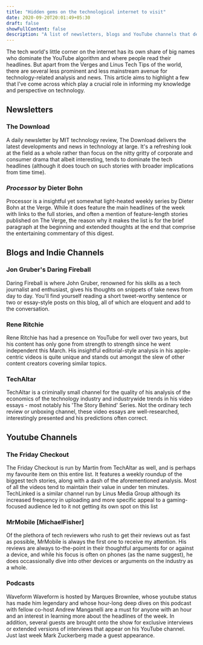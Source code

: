 ```yaml
---
title: "Hidden gems on the technological internet to visit"
date: 2020-09-20T20:01:49+05:30
draft: false
showFullContent: false
description: "A list of newsletters, blogs and YouTube channels that deserve a visit from any tech enthusiast"
---
```


The tech world's little corner on the internet has its own share of big names who dominate the YouTube algorithm and where people read their headlines. But apart from the Verges and Linus Tech Tips of the world, there are several less prominent and less mainstream avenue for technology-related analysis and news. This article aims to highlight a few that I've come across which play a crucial role in informing my knowledge and perspective on technology.

## Newsletters

### The Download

A daily newsletter by MIT technology review, The Download delivers the latest developments and news in technology at large. It's a refreshing look at the field as a whole rather than focus on the nitty gritty of corporate and consumer drama that albeit interesting, tends to dominate the tech headlines (although it does touch on such stories with broader implications from time time).

### _Processor_ by Dieter Bohn

Processor is a insightful yet somewhat light-heated weekly series by Dieter Bohn at the Verge. While it does feature the main headlines of the week with links to the full stories, and often a mention of feature-length stories published on The Verge, the reason why it makes the list is for the brief paragraph at the beginning and extended thoughts at the end that comprise the entertaining commentary of this digest.

## Blogs and Indie Channels

### Jon Gruber's Daring Fireball

Daring Fireball is where John Gruber, renowned for his skills as a tech journalist and enthusiast, gives his thoughts on snippets of take news from day to day. You'll find yourself reading a short tweet-worthy sentence or two or essay-style posts on this blog, all of which are eloquent and add to the conversation.

### Rene Ritchie

Rene Ritchie has had a presence on YouTube for well over two years, but his content has only gone from strength to strength since he went independent this March. His insightful editorial-style analysis in his apple-centric videos is quite unique and stands out amongst the slew of other content creators covering similar topics.

### TechAltar

TechAltar is a criminally small channel for the quality of his analysis of the economics of the technology industry and industrywide trends in his video essays - most notably his 'The Story Behind' Series. Not the ordinary tech review or unboxing channel, these video essays are well-researched, interestingly presented and his predictions often correct.

## Youtube Channels

### The Friday Checkout

The Friday Checkout is run by Martin from TechAltar as well, and is perhaps my favourite item on this entire list. It features a weekly roundup of the biggest tech stories, along with a dash of the aforementioned analysis. Most of all the videos tend to maintain their value in under ten minutes. TechLinked is a similar channel run by Linus Media Group although its increased frequency in uploading and more specific appeal to a gaming-focused audience led to it not getting its own spot on this list

### MrMobile [MichaelFisher]

Of the plethora of tech reviewers who rush to get their reviews out as fast as possible, MrMobile is always the first one to receive my attention. His reviews are always to-the-point in their thoughtful arguments for or against a device, and while his focus is often on phones (as the name suggest), he does occassionally dive into other devices or arguments on the industry as a whole.

### Podcasts

Waveform
Waveform is hosted by Marques Brownlee, whose youtube status has made him legendary and whose hour-long deep dives on this podcast with fellow co-host Andrew Manganelli are a must for anyone with an hour and an interest in learning more about the headlines of the week. In addition, several guests are brought onto the show for exclusive interviews or extended versions of interviews that appear on his YouTube channel. Just last week Mark Zuckerberg made a guest appearance.
